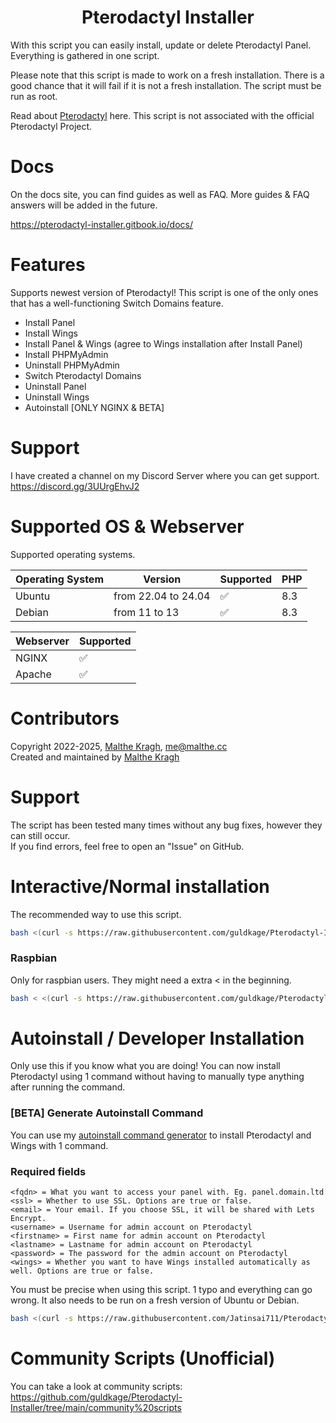 <h1 align="center"><strong>Pterodactyl Installer</strong></h1>

With this script you can easily install, update or delete Pterodactyl Panel. Everything is gathered in one script.

Please note that this script is made to work on a fresh installation.
There is a good chance that it will fail if it is not a fresh installation.
The script must be run as root.

Read about [Pterodactyl](https://pterodactyl.io/) here. This script is not associated with the official Pterodactyl Project.

# Docs
On the docs site, you can find guides as well as FAQ.
More guides & FAQ answers will be added in the future.

https://pterodactyl-installer.gitbook.io/docs/

# Features
Supports newest version of Pterodactyl! This script is one of the only ones that has a well-functioning Switch Domains feature.

- Install Panel
- Install Wings
- Install Panel & Wings (agree to Wings installation after Install Panel)
- Install PHPMyAdmin
- Uninstall PHPMyAdmin
- Switch Pterodactyl Domains
- Uninstall Panel
- Uninstall Wings
- Autoinstall [ONLY NGINX & BETA]

# Support
I have created a channel on my Discord Server where you can get support.
https://discord.gg/3UUrgEhvJ2

# Supported OS & Webserver
Supported operating systems.

| Operating System | Version               | Supported                          |   PHP |
| ---------------- | ----------------------| ---------------------------------- | ----- |
| Ubuntu           | from 22.04 to 24.04   | :white_check_mark:                 | 8.3   |
| Debian           | from 11 to 13         | :white_check_mark:                 | 8.3   |

| Webserver        | Supported           |
| ---------------- | --------------------| 
| NGINX            | :white_check_mark:  |
| Apache           | :white_check_mark:  |

# Contributors
Copyright 2022-2025, [Malthe Kragh](https://github.com/guldkage), me@malthe.cc
<br>
Created and maintained by [Malthe Kragh](https://github.com/guldkage)

# Support
The script has been tested many times without any bug fixes, however they can still occur.
<br>
If you find errors, feel free to open an "Issue" on GitHub.

# Interactive/Normal installation
The recommended way to use this script.
```bash
bash <(curl -s https://raw.githubusercontent.com/guldkage/Pterodactyl-Installer/main/installer.sh)
```

### Raspbian
Only for raspbian users. They might need a extra < in the beginning.
```bash
bash < <(curl -s https://raw.githubusercontent.com/guldkage/Pterodactyl-Installer/main/installer.sh)
```

# Autoinstall / Developer Installation
Only use this if you know what you are doing!
You can now install Pterodactyl using 1 command without having to manually type anything after running the command.

### [BETA] Generate Autoinstall Command
You can use my [autoinstall command generator](https://malthe.cc/api/autoinstall/) to install Pterodactyl and Wings with 1 command.

### Required fields
```
<fqdn> = What you want to access your panel with. Eg. panel.domain.ltd
<ssl> = Whether to use SSL. Options are true or false.
<email> = Your email. If you choose SSL, it will be shared with Lets Encrypt.
<username> = Username for admin account on Pterodactyl
<firstname> = First name for admin account on Pterodactyl
<lastname> = Lastname for admin account on Pterodactyl
<password> = The password for the admin account on Pterodactyl
<wings> = Whether you want to have Wings installed automatically as well. Options are true or false.
```

You must be precise when using this script. 1 typo and everything can go wrong.
It also needs to be run on a fresh version of Ubuntu or Debian.

```bash
bash <(curl -s https://raw.githubusercontent.com/Jatinsai711/Pterodactyl-Installer/main/autoinstall.sh)  <fqdn> <ssl> <email> <username> <firstname <lastname> <password> <wings>
```

# Community Scripts (Unofficial)
You can take a look at community scripts: https://github.com/guldkage/Pterodactyl-Installer/tree/main/community%20scripts

